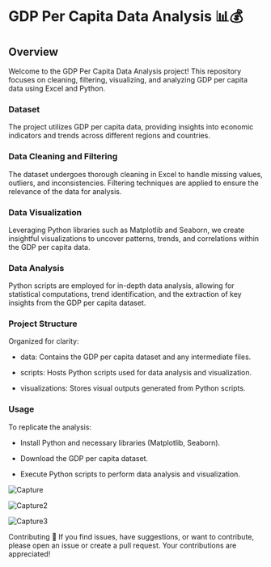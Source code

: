 # GDP Per Capita Data Analysis 📊💰

## Overview
Welcome to the GDP Per Capita Data Analysis project! This repository focuses on cleaning, filtering, visualizing, and analyzing GDP per capita data using Excel and Python.

### Dataset

The project utilizes GDP per capita data, providing insights into economic indicators and trends across different regions and countries.

### Data Cleaning and Filtering

The dataset undergoes thorough cleaning in Excel to handle missing values, outliers, and inconsistencies. Filtering techniques are applied to ensure the relevance of the data for analysis.

### Data Visualization

Leveraging Python libraries such as Matplotlib and Seaborn, we create insightful visualizations to uncover patterns, trends, and correlations within the GDP per capita data.

### Data Analysis

Python scripts are employed for in-depth data analysis, allowing for statistical computations, trend identification, and the extraction of key insights from the GDP per capita dataset.

### Project Structure

Organized for clarity:

- data: Contains the GDP per capita dataset and any intermediate files.

- scripts: Hosts Python scripts used for data analysis and visualization.

- visualizations: Stores visual outputs generated from Python scripts.

### Usage

To replicate the analysis:

- Install Python and necessary libraries (Matplotlib, Seaborn).

- Download the GDP per capita dataset.

- Execute Python scripts to perform data analysis and visualization.

![Capture](https://github.com/IlyasHassan1/Python-GDP-Per-Capita/assets/156099554/e14b2fd9-b68f-47df-b9b7-a8c59b0abcbf)

![Capture2](https://github.com/IlyasHassan1/Python-GDP-Per-Capita/assets/156099554/f55dfe7e-8b52-46b3-a8f6-e60138c9fd5f)

![Capture3](https://github.com/IlyasHassan1/Python-GDP-Per-Capita/assets/156099554/5d9f8148-39bc-4358-86dc-415de5401f07)




Contributing 🚀
If you find issues, have suggestions, or want to contribute, please open an issue or create a pull request. Your contributions are appreciated!

